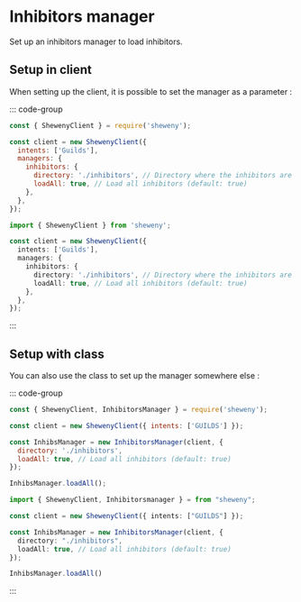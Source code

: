 # Inhibitors manager

Set up an inhibitors manager to load inhibitors.

## Setup in client

When setting up the client, it is possible to set the manager as a parameter :

::: code-group

```js [Javascript CJS]
const { ShewenyClient } = require('sheweny');

const client = new ShewenyClient({
  intents: ['Guilds'],
  managers: {
    inhibitors: {
      directory: './inhibitors', // Directory where the inhibitors are stored
      loadAll: true, // Load all inhibitors (default: true)
    },
  },
});
```

```ts [Typescript ESM]
import { ShewenyClient } from 'sheweny';

const client = new ShewenyClient({
  intents: ['Guilds'],
  managers: {
    inhibitors: {
      directory: './inhibitors', // Directory where the inhibitors are stored
      loadAll: true, // Load all inhibitors (default: true)
    },
  },
});
```

:::

## Setup with class

You can also use the class to set up the manager somewhere else :

::: code-group

```js [Javascript CJS]
const { ShewenyClient, InhibitorsManager } = require('sheweny');

const client = new ShewenyClient({ intents: ['GUILDS'] });

const InhibsManager = new InhibitorsManager(client, {
  directory: './inhibitors',
  loadAll: true, // Load all inhibitors (default: true)
});

InhibsManager.loadAll();
```

```ts [Typescript ESM]
import { ShewenyClient, Inhibitorsmanager } = from "sheweny";

const client = new ShewenyClient({ intents: ["GUILDS"] });

const InhibsManager = new InhibitorsManager(client, {
  directory: "./inhibitors",
  loadAll: true, // Load all inhibitors (default: true)
});

InhibsManager.loadAll()
```

:::
